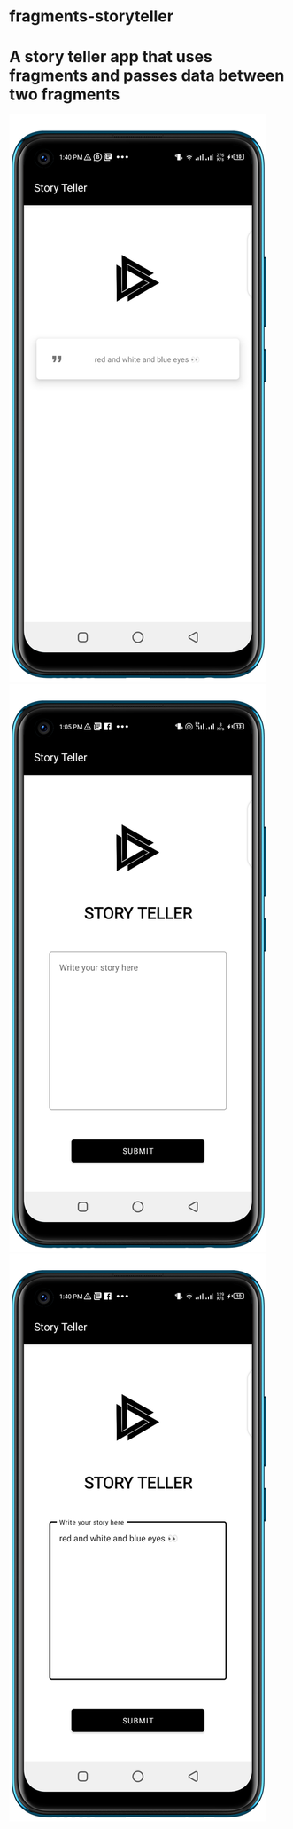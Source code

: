 # fragments-storyteller
# A story teller app that uses fragments and passes data between two fragments


![](shots/ab.png)
![](shots/ac.png)
![](shots/dc.png)

